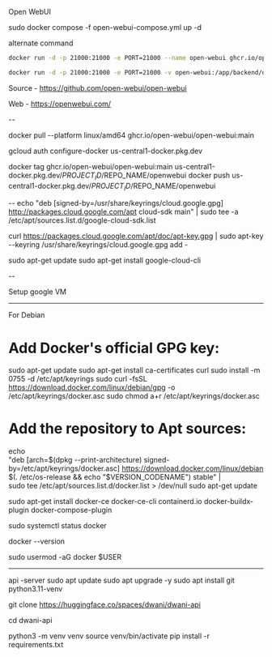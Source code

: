 Open WebUI


sudo docker compose -f open-webui-compose.yml up -d

alternate command

```bash
docker run -d -p 21000:21000 -e PORT=21000 --name open-webui ghcr.io/open-webui/open-webui:main

docker run -d -p 21000:21000 -e PORT=21000 -v open-webui:/app/backend/data --name open-webui ghcr.io/open-webui/open-webui:main
```

Source - https://github.com/open-webui/open-webui

Web - https://openwebui.com/

--

docker pull --platform linux/amd64 ghcr.io/open-webui/open-webui:main


gcloud auth configure-docker us-central1-docker.pkg.dev


docker tag ghcr.io/open-webui/open-webui:main us-central1-docker.pkg.dev/$PROJECT_ID/$REPO_NAME/openwebui
docker push us-central1-docker.pkg.dev/$PROJECT_ID/$REPO_NAME/openwebui


--
echo "deb [signed-by=/usr/share/keyrings/cloud.google.gpg] http://packages.cloud.google.com/apt cloud-sdk main" | sudo tee -a /etc/apt/sources.list.d/google-cloud-sdk.list


curl https://packages.cloud.google.com/apt/doc/apt-key.gpg | sudo apt-key --keyring /usr/share/keyrings/cloud.google.gpg add -





sudo apt-get update
sudo apt-get install google-cloud-cli


--

Setup google VM





---

For Debian

# Add Docker's official GPG key:
sudo apt-get update
sudo apt-get install ca-certificates curl
sudo install -m 0755 -d /etc/apt/keyrings
sudo curl -fsSL https://download.docker.com/linux/debian/gpg -o /etc/apt/keyrings/docker.asc
sudo chmod a+r /etc/apt/keyrings/docker.asc

# Add the repository to Apt sources:
echo \
  "deb [arch=$(dpkg --print-architecture) signed-by=/etc/apt/keyrings/docker.asc] https://download.docker.com/linux/debian \
  $(. /etc/os-release && echo "$VERSION_CODENAME") stable" | \
  sudo tee /etc/apt/sources.list.d/docker.list > /dev/null
sudo apt-get update

sudo apt-get install docker-ce docker-ce-cli containerd.io docker-buildx-plugin docker-compose-plugin

sudo systemctl status docker


docker --version

sudo usermod -aG docker $USER


---

api -server
sudo apt update
sudo apt upgrade -y
sudo apt install git python3.11-venv


git clone https://huggingface.co/spaces/dwani/dwani-api

cd dwani-api

python3 -m venv venv
source venv/bin/activate
pip install -r requirements.txt